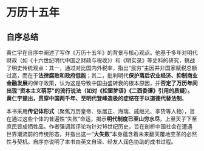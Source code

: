 # 万历十五年

## 自序总结

黄仁宇在自序中阐述了写作《万历十五年》的背景与核心观点。他基于多年对明代财政（如《十六世纪明代中国之财政与税收》）和《明实录》等史料的研究，挑战了明史传统观点：其一，通过对比国内外税率，指出“民穷”主因并非国家赋税总额过高，而在于**法律腐败和政府低能**；其二，批判明代**保护落后农业经济、抑制商业金融发展**的保守政策，认为这是导致中国由盛转衰的根本原因，并**否定了万历年间出现“资本主义萌芽”**的流行说法（如对《松窗梦语》《二酉委谭》引用的质疑）。黄仁宇提出，贯穿中国两千年、至明代登峰造极的症结在于**以道德代替法制**。

本书采用**传记体形式**（聚焦万历皇帝、张居正、海瑞、戚继光、李贽等人物），旨在通过这些个体的普遍性“失败”命运，揭示**明代制度已至山穷水尽**，上至天子下至庶民皆成牺牲品。作者强调其评论均针对16世纪历史，旨在剖析中国社会在遭遇世界潮流前的传统形态，并指出这一“**大失败**”本身蕴含着未来翻天覆地变革的必然性与契机。自序亦说明了本书由英文自译、经友人润色协助的成书过程。